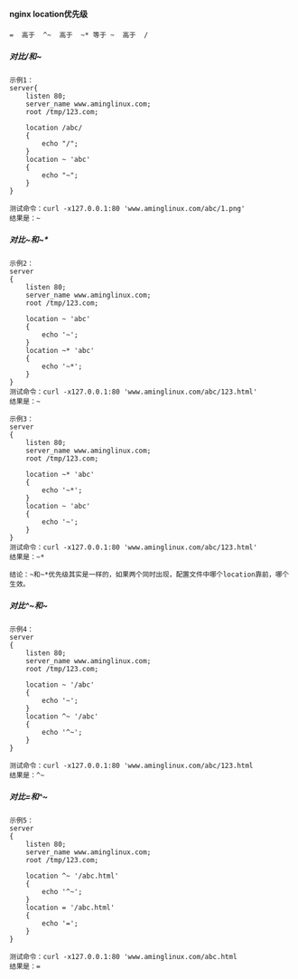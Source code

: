 #### nginx location优先级

    =  高于  ^~  高于  ~* 等于 ~  高于  /
    
##### 对比/和~

    示例1：
    server{
        listen 80;
        server_name www.aminglinux.com;
        root /tmp/123.com;

        location /abc/
        {
            echo "/";
        }
        location ~ 'abc'
        {
            echo "~";
        }
    }

    测试命令：curl -x127.0.0.1:80 'www.aminglinux.com/abc/1.png'
    结果是：~

##### 对比~和~*

    示例2：
    server
    {
        listen 80;
        server_name www.aminglinux.com;
        root /tmp/123.com;

        location ~ 'abc'
        {
            echo '~';
        }
        location ~* 'abc'
        {
	        echo '~*';
        }
    }
    测试命令：curl -x127.0.0.1:80 'www.aminglinux.com/abc/123.html' 
    结果是：~

    示例3：
    server
    {
        listen 80;
        server_name www.aminglinux.com;
        root /tmp/123.com;

        location ~* 'abc'
        {
            echo '~*';
        }
        location ~ 'abc'
        {
	        echo '~';
        }
    }
    测试命令：curl -x127.0.0.1:80 'www.aminglinux.com/abc/123.html' 
    结果是：~*
    
    结论：~和~*优先级其实是一样的，如果两个同时出现，配置文件中哪个location靠前，哪个生效。
    
##### 对比^~和~

    示例4：
    server
    {
        listen 80;
        server_name www.aminglinux.com;
        root /tmp/123.com;

        location ~ '/abc'
        {
            echo '~';
        }
        location ^~ '/abc'
        {
            echo '^~';
        }
    }

    测试命令：curl -x127.0.0.1:80 'www.aminglinux.com/abc/123.html
    结果是：^~
    
##### 对比=和^~

    示例5：
    server
    {
        listen 80;
        server_name www.aminglinux.com;
        root /tmp/123.com;

        location ^~ '/abc.html'
        {
            echo '^~';
        }
        location = '/abc.html'
        {
            echo '=';
        }
    }
    
    测试命令：curl -x127.0.0.1:80 'www.aminglinux.com/abc.html
    结果是：=
